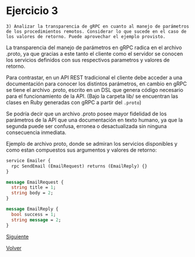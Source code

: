 # Ejercicio 3
```
3) Analizar la transparencia de gRPC en cuanto al manejo de parámetros de los procedimientos remotos. Considerar lo que sucede en el caso de los valores de retorno. Puede aprovechar el ejemplo provisto.
```

La transparencia del manejo de parámetros en gRPC radica en el archivo .proto, ya que gracias a este tanto el cliente como el servidor se conocen los servicios definidos con sus respectivos parametros y valores de retorno.

Para contrastar, en un API REST tradicional el cliente debe acceder a una documentación para conocer los distintos parámetros, en cambio en gRPC se tiene el archivo .proto, escrito en un DSL que genera código necesario para el funcionamiento de la API. (Bajo la carpeta lib/ se encuentran las clases en Ruby generadas con gRPC a partir del `.proto`)

Se podría decir que un archivo .proto posee mayor fidelidad de los parámetros de la API que una documentación en texto humano, ya que la segunda puede ser confusa, erronea o desactualizada sin ninguna consecuencia inmediata.

Ejemplo de archivo proto, donde se admiran los servicios disponibles y como estan compuestos sus argumentos y valores de retorno:

```proto
service Emailer {
  rpc SendEmail (EmailRequest) returns (EmailReply) {}
}

message EmailRequest {
  string title = 1;
  string body = 2;
}

message EmailReply {
  bool success = 1;
  string message = 2;
}
```

[Siguiente](ej4_a.md)

[Volver](../../README.md)